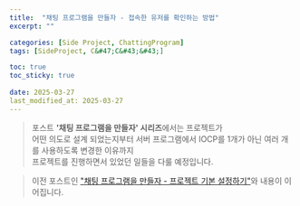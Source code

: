 ```yaml
---
title:  "채팅 프로그램을 만들자 - 접속한 유저를 확인하는 방법"
excerpt: ""

categories: [Side Project, ChattingProgram]
tags: [SideProject, C&#47;C&#43;&#43;]

toc: true
toc_sticky: true
 
date: 2025-03-27
last_modified_at: 2025-03-27
---
```


> 포스트 **'채팅 프로그램을 만들자' 시리즈**에서는 프로젝트가  
> 어떤 의도로 설계 되었는지부터 서버 프로그램에서 IOCP를 1개가 아닌 여러 개를 사용하도록 변경한 이유까지  
> 프로젝트를 진행하면서 있었던 일들을 다룰 예정입니다.  

> 이전 포스트인 ["채팅 프로그램을 만들자 - 프로젝트 기본 설정하기"](https://mgcllee.github.io/posts/ChattingProgram01/)와 내용이 이어집니다.  

<br/>

##